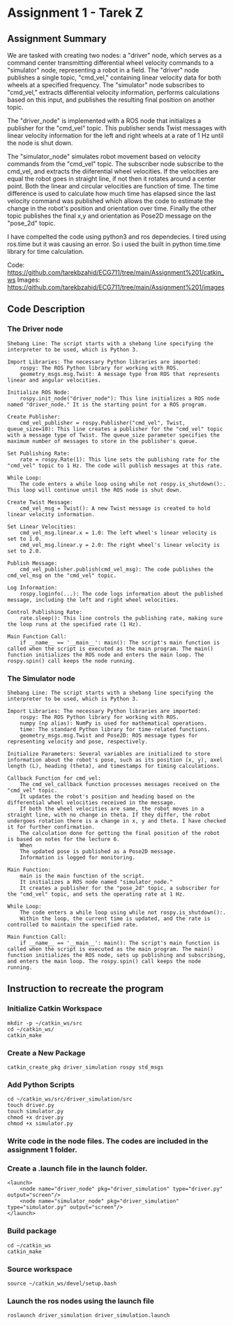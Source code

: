 # Assignment 1 - Tarek Z

##  Assignment Summary

We are tasked with creating two nodes: a "driver" node, which serves as a command center transmitting differential wheel velocity commands to a "simulator" node, representing a robot in a field. The "driver" node publishes a single topic, "cmd_vel," containing linear velocity data for both wheels at a specified frequency. The "simulator" node subscribes to "cmd_vel," extracts differential velocity information, performs calculations based on this input, and publishes the resulting final position on another topic.

The "driver_node" is implemented with a ROS node that initializes a publisher for the "cmd_vel" topic. This publisher sends Twist messages with linear velocity information for the left and right wheels at a rate of 1 Hz until the node is shut down. 

The "simulator_node" simulates robot movement based on velocity commands from the "cmd_vel" topic. The subscriber node subscribe to the cmd_vel, and extracts the diiferential wheel velocities. If the velocities are equal the robot goes in straight line, if not then it rotates around a center point. Both the linear and circular velocities are function of time. The time difference is used to calculate how much time has elapsed since the last velocity command was published which allows the code to estimate the change in the robot's position and orientation over time. Finally the other topic publishes the final x,y and orientation as Pose2D message on the "pose_2d" topic. 

I have compelted the code using python3 and ros dependecies. I tired using ros.time but it was causing an error. So i used the built in python time.time library for time calculation. 

Code: https://github.com/tarekbzahid/ECG711/tree/main/Assignment%201/catkin_ws
Images: https://github.com/tarekbzahid/ECG711/tree/main/Assignment%201/images 

## Code Description 

### The Driver node
    Shebang Line: The script starts with a shebang line specifying the interpreter to be used, which is Python 3.

    Import Libraries: The necessary Python libraries are imported:
        rospy: The ROS Python library for working with ROS.
        geometry_msgs.msg.Twist: A message type from ROS that represents linear and angular velocities.

    Initialize ROS Node:
        rospy.init_node("driver_node"): This line initializes a ROS node named "driver_node." It is the starting point for a ROS program.

    Create Publisher:
        cmd_vel_publisher = rospy.Publisher("cmd_vel", Twist, queue_size=10): This line creates a publisher for the "cmd_vel" topic with a message type of Twist. The queue_size parameter specifies the maximum number of messages to store in the publisher's queue.

    Set Publishing Rate:
        rate = rospy.Rate(1): This line sets the publishing rate for the "cmd_vel" topic to 1 Hz. The code will publish messages at this rate.

    While Loop:
        The code enters a while loop using while not rospy.is_shutdown():. This loop will continue until the ROS node is shut down.

    Create Twist Message:
        cmd_vel_msg = Twist(): A new Twist message is created to hold linear velocity information.

    Set Linear Velocities:
        cmd_vel_msg.linear.x = 1.0: The left wheel's linear velocity is set to 1.0.
        cmd_vel_msg.linear.y = 2.0: The right wheel's linear velocity is set to 2.0.

    Publish Message:
        cmd_vel_publisher.publish(cmd_vel_msg): The code publishes the cmd_vel_msg on the "cmd_vel" topic.

    Log Information:
        rospy.loginfo(...): The code logs information about the published message, including the left and right wheel velocities.

    Control Publishing Rate:
        rate.sleep(): This line controls the publishing rate, making sure the loop runs at the specified rate (1 Hz).

    Main Function Call:
        if __name__ == '__main__': main(): The script's main function is called when the script is executed as the main program. The main() function initializes the ROS node and enters the main loop. The rospy.spin() call keeps the node running.


### The Simulator node
    Shebang Line: The script starts with a shebang line specifying the interpreter to be used, which is Python 3.

    Import Libraries: The necessary Python libraries are imported:
        rospy: The ROS Python library for working with ROS.
        numpy (np alias): NumPy is used for mathematical operations.
        time: The standard Python library for time-related functions.
        geometry_msgs.msg.Twist and Pose2D: ROS message types for representing velocity and pose, respectively.

    Initialize Parameters: Several variables are initialized to store information about the robot's pose, such as its position (x, y), axel length (L), heading (theta), and timestamps for timing calculations.

    Callback Function for cmd_vel:
        The cmd_vel_callback function processes messages received on the "cmd_vel" topic.
        It updates the robot's position and heading based on the differential wheel velocities received in the message.
        If both the wheel velocities are same, the robot moves in a straight line, with no change in theta. If they differ, the robot undergoes rotation there is a change in x, y and theta. I have checked it for further confirmation. 
        The calculation done for getting the final position of the robot is based on notes for the lecture 6.
        When
        The updated pose is published as a Pose2D message.
        Information is logged for monitoring.

    Main Function:
        main is the main function of the script.
        It initializes a ROS node named "simulator_node."
        It creates a publisher for the "pose_2d" topic, a subscriber for the "cmd_vel" topic, and sets the operating rate at 1 Hz.

    While Loop:
        The code enters a while loop using while not rospy.is_shutdown():.
        Within the loop, the current time is updated, and the rate is controlled to maintain the specified rate.

    Main Function Call:
        if __name__ == '__main__': main(): The script's main function is called when the script is executed as the main program. The main() function initializes the ROS node, sets up publishing and subscribing, and enters the main loop. The rospy.spin() call keeps the node running.

## Instruction to recreate the program

### Initialize Catkin Workspace
    mkdir -p ~/catkin_ws/src
    cd ~/catkin_ws/
    catkin_make

### Create a New Package
    catkin_create_pkg driver_simulation rospy std_msgs

### Add Python Scripts
    cd ~/catkin_ws/src/driver_simulation/src
    touch driver.py
    touch simulator.py
    chmod +x driver.py
    chmod +x simulator.py

### Write code in the node files. The codes are included in the assignment 1 folder.    

### Create a .launch file in the launch folder. 
    <launch>
        <node name="driver_node" pkg="driver_simulation" type="driver.py" output="screen"/>
        <node name="simulator_node" pkg="driver_simulation" type="simulator.py" output="screen"/>
    </launch>

### Build package
    cd ~/catkin_ws
    catkin_make

### Source workspace
    source ~/catkin_ws/devel/setup.bash

### Launch the ros nodes using the launch file
    roslaunch driver_simulation driver_simulation.launch